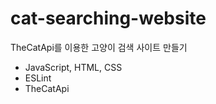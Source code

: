 # cat-searching-website

TheCatApi를 이용한 고양이 검색 사이트 만들기

- JavaScript, HTML, CSS
- ESLint
- TheCatApi
